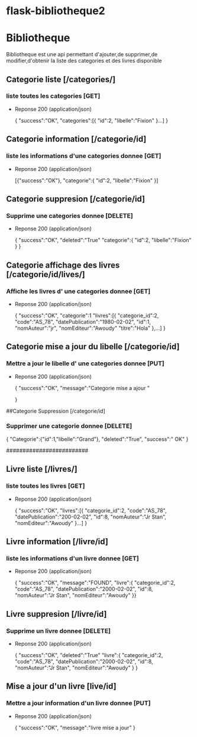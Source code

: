 # flask-bibliotheque2



# Bibliotheque

Bibliotheque est une api permettant d'ajouter,de supprimer,de modifier,d'obtenir la liste des categories et des livres disponible

## Categorie liste [/categories/]

### liste toutes les categories [GET]

+ Reponse 200 (application/json)

    {
    "success":"OK",
    "categories":[{
        "id":2,
        "libelle":"Fixion"
    }...]
    }

##  Categorie information [/categorie/id]

### liste  les informations d'une  categories donnee [GET]

+ Reponse 200 (application/json)

    [{"success":"OK"},
    "categorie":{
        "id":2,
        "libelle":"Fixion"
    }]



##  Categorie suppresion [/categorie/id]

### Supprime  une  categories donnee [DELETE]

+ Reponse 200 (application/json)

    {
    "success":"OK",
    "deleted":"True"
    "categorie":{
        "id":2,
        "libelle":"Fixion"
    }
    }


    
##  Categorie affichage des livres [/categorie/id/lives/]

### Affiche les livres d' une  categories donnee [GET]

+ Reponse 200 (application/json)

    {
    "success":"OK",
    "categorie":1
    "livres":[{
        "categorie_id":2,
        "code":"AS_78",
        "datePublication":"1980-02-02",
        "id":1,
        "nomAuteur":"jr",
        "nomEditeur":"Awoudy"
        "titre":"Hola"
    },...]
    }

##  Categorie mise a jour du libelle [/categorie/id]

### Mettre a jour le libelle d' une  categories donnee [PUT]

+ Reponse 200 (application/json)

    {
        "success":"OK",
        "message":"Categorie mise a ajour "

    }

##Categorie Suppression [/categorie/id]

### Supprimer une categorie donnee [DELETE]
{
    "Categorie":{"id":1,"libelle":"Grand"},
    "deleted":"True",
    "success":" OK"
}



#########################


## Livre liste [/livres/]

### liste toutes les livres [GET]

+ Reponse 200 (application/json)

    {
    "success":"OK",
    "livres":[{
        "categorie_id":2,
        "code":"AS_78",
        "datePublication":"200-02-02",
        "id":8,
        "nomAuteur":"Jr Stan",
        "nomEditeur":"Awoudy"
    }...]
    }

##  Livre information [/livre/id]

### liste  les informations d'un  livre donnee [GET]

+ Reponse 200 (application/json)

    {
    "success":"OK",
    "message":"FOUND",
    "livre":{
        "categorie_id":2,
        "code":"AS_78",
        "datePublication":"2000-02-02",
        "id":8,
        "nomAuteur":"Jr Stan",
        "nomEditeur":"Awoudy"
    }}



##  Livre suppresion [/livre/id]

### Supprime  un livre donnee [DELETE]

+ Reponse 200 (application/json)

    {
    "success":"OK",
    "deleted":"True"
    "livre":{
        "categorie_id":2,
        "code":"AS_78",
        "datePublication":"2000-02-02",
        "id":8,
        "nomAuteur":"Jr Stan",
        "nomEditeur":"Awoudy"
    }
    }


    
##  Mise a jour d'un livre [live/id]

### Mettre a jour information d'un livre donnee [PUT]


+ Reponse 200 (application/json)

    {
    "success":"OK",
    "message":"livre mise a jour"
    }


